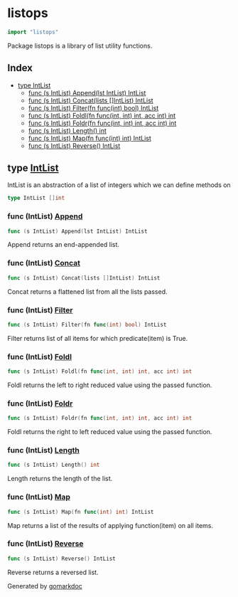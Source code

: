<!-- Code generated by gomarkdoc. DO NOT EDIT -->

# listops

```go
import "listops"
```

Package listops is a library of list utility functions\.

## Index

- [type IntList](<#type-intlist>)
  - [func (s IntList) Append(lst IntList) IntList](<#func-intlist-append>)
  - [func (s IntList) Concat(lists []IntList) IntList](<#func-intlist-concat>)
  - [func (s IntList) Filter(fn func(int) bool) IntList](<#func-intlist-filter>)
  - [func (s IntList) Foldl(fn func(int, int) int, acc int) int](<#func-intlist-foldl>)
  - [func (s IntList) Foldr(fn func(int, int) int, acc int) int](<#func-intlist-foldr>)
  - [func (s IntList) Length() int](<#func-intlist-length>)
  - [func (s IntList) Map(fn func(int) int) IntList](<#func-intlist-map>)
  - [func (s IntList) Reverse() IntList](<#func-intlist-reverse>)


## type [IntList](<https://github.com/vpayno/exercism-workspace/blob/main/go/list-ops/list_ops.go#L5>)

IntList is an abstraction of a list of integers which we can define methods on

```go
type IntList []int
```

### func \(IntList\) [Append](<https://github.com/vpayno/exercism-workspace/blob/main/go/list-ops/list_ops.go#L82>)

```go
func (s IntList) Append(lst IntList) IntList
```

Append returns an end\-appended list\.

### func \(IntList\) [Concat](<https://github.com/vpayno/exercism-workspace/blob/main/go/list-ops/list_ops.go#L89>)

```go
func (s IntList) Concat(lists []IntList) IntList
```

Concat returns a flattened list from all the lists passed\.

### func \(IntList\) [Filter](<https://github.com/vpayno/exercism-workspace/blob/main/go/list-ops/list_ops.go#L32>)

```go
func (s IntList) Filter(fn func(int) bool) IntList
```

Filter returns list of all items for which predicate\(item\) is True\.

### func \(IntList\) [Foldl](<https://github.com/vpayno/exercism-workspace/blob/main/go/list-ops/list_ops.go#L8>)

```go
func (s IntList) Foldl(fn func(int, int) int, acc int) int
```

Foldl returns the left to right reduced value using the passed function\.

### func \(IntList\) [Foldr](<https://github.com/vpayno/exercism-workspace/blob/main/go/list-ops/list_ops.go#L19>)

```go
func (s IntList) Foldr(fn func(int, int) int, acc int) int
```

Foldl returns the right to left reduced value using the passed function\.

### func \(IntList\) [Length](<https://github.com/vpayno/exercism-workspace/blob/main/go/list-ops/list_ops.go#L47>)

```go
func (s IntList) Length() int
```

Length returns the length of the list\.

### func \(IntList\) [Map](<https://github.com/vpayno/exercism-workspace/blob/main/go/list-ops/list_ops.go#L54>)

```go
func (s IntList) Map(fn func(int) int) IntList
```

Map returns a list of the results of applying function\(item\) on all items\.

### func \(IntList\) [Reverse](<https://github.com/vpayno/exercism-workspace/blob/main/go/list-ops/list_ops.go#L67>)

```go
func (s IntList) Reverse() IntList
```

Reverse returns a reversed list\.



Generated by [gomarkdoc](<https://github.com/princjef/gomarkdoc>)

